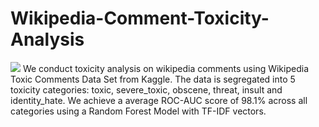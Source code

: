 # Wikipedia-Comment-Toxicity-Analysis

<img src="https://miro.medium.com/max/1142/1*b8UTKmy3DJ69oScT-L45IQ.png">
We conduct toxicity analysis on wikipedia comments using Wikipedia Toxic Comments Data Set from Kaggle.
The data is segregated into 5 toxicity categories: toxic, severe_toxic, obscene, threat, insult and identity_hate.
We achieve a average ROC-AUC score of 98.1% across all categories using a Random Forest Model with TF-IDF vectors.
